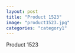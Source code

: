 ```yaml
---
layout: post
title: "Product 1523"
image: "product1523.jpg"
categories: "category1"
---
```

Product 1523

